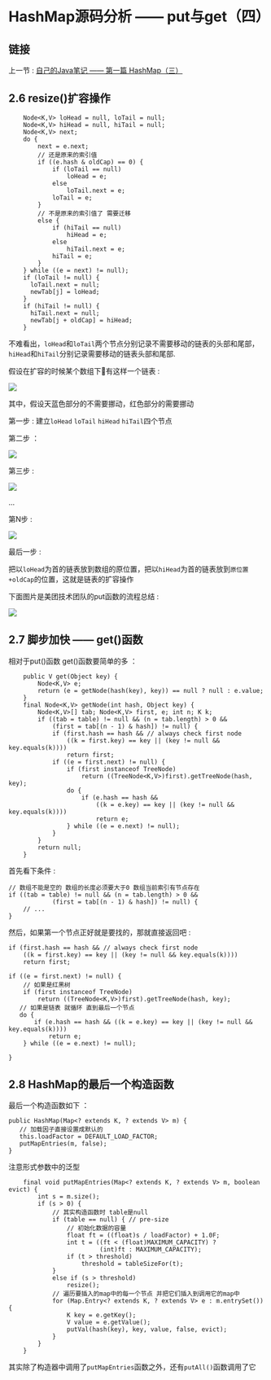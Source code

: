 # HashMap源码分析 —— put与get（四）

## 链接

上一节 : [自己的Java笔记 —— 第一篇 HashMap（三）](https://www.jianshu.com/p/8a39255e5a98)


## 2.6 resize()扩容操作

```
    Node<K,V> loHead = null, loTail = null;
    Node<K,V> hiHead = null, hiTail = null;
    Node<K,V> next;
    do {
        next = e.next;
        // 还是原来的索引值
        if ((e.hash & oldCap) == 0) {
            if (loTail == null)
                loHead = e;
            else
                loTail.next = e;
            loTail = e;
        }
        // 不是原来的索引值了 需要迁移
        else {
            if (hiTail == null)
                hiHead = e;
            else
                hiTail.next = e;
            hiTail = e;
        }
    } while ((e = next) != null);
    if (loTail != null) {
      loTail.next = null;
      newTab[j] = loHead;
    }
    if (hiTail != null) {
      hiTail.next = null;
      newTab[j + oldCap] = hiHead;
    }
```

不难看出，`loHead`和`loTail`两个节点分别记录不需要移动的链表的头部和尾部，`hiHead`和`hiTail`分别记录需要移动的链表头部和尾部.

假设在扩容的时候某个数组下有这样一个链表 :

![](http://zhangzhaolin.oss-cn-beijing.aliyuncs.com/18-7-25/28481902.jpg)

其中，假设天蓝色部分的不需要挪动，红色部分的需要挪动

第一步 : 建立`loHead` `loTail` `hiHead` `hiTail`四个节点

第二步 ：

![](http://zhangzhaolin.oss-cn-beijing.aliyuncs.com/18-7-25/48045779.jpg)

第三步 :

![](http://zhangzhaolin.oss-cn-beijing.aliyuncs.com/18-7-25/14539380.jpg)

...

第N步 :

![](http://zhangzhaolin.oss-cn-beijing.aliyuncs.com/18-7-25/66532230.jpg)

最后一步 :

把以`loHead`为首的链表放到数组的原位置，把以`hiHead`为首的链表放到`原位置+oldCap`的位置，这就是链表的扩容操作

下面图片是美团技术团队的put函数的流程总结 :

![](http://zhangzhaolin.oss-cn-beijing.aliyuncs.com/18-7-27/76780290.jpg)

## 2.7 脚步加快 —— get()函数

相对于put()函数 get()函数要简单的多 ：

```
	public V get(Object key) {
		Node<K,V> e;
		return (e = getNode(hash(key), key)) == null ? null : e.value;
	}
	final Node<K,V> getNode(int hash, Object key) {
        Node<K,V>[] tab; Node<K,V> first, e; int n; K k;
        if ((tab = table) != null && (n = tab.length) > 0 &&
            (first = tab[(n - 1) & hash]) != null) {
            if (first.hash == hash && // always check first node
                ((k = first.key) == key || (key != null && key.equals(k))))
                return first;
            if ((e = first.next) != null) {
                if (first instanceof TreeNode)
                    return ((TreeNode<K,V>)first).getTreeNode(hash, key);
                do {
                    if (e.hash == hash &&
                        ((k = e.key) == key || (key != null && key.equals(k))))
                        return e;
                } while ((e = e.next) != null);
            }
        }
        return null;
    }
```

首先看下条件 :

```
// 数组不能是空的 数组的长度必须要大于0 数组当前索引有节点存在
if ((tab = table) != null && (n = tab.length) > 0 &&
            (first = tab[(n - 1) & hash]) != null) {
	// ...           
}
```

然后，如果第一个节点正好就是要找的，那就直接返回吧 :

```
if (first.hash == hash && // always check first node
	((k = first.key) == key || (key != null && key.equals(k))))
	return first;
```

```
if ((e = first.next) != null) {
	// 如果是红黑树
	if (first instanceof TreeNode)
    	return ((TreeNode<K,V>)first).getTreeNode(hash, key);
   // 如果是链表 就循环 直到最后一个节点
   do {
       if (e.hash == hash && ((k = e.key) == key || (key != null && key.equals(k))))
	       return e;
    } while ((e = e.next) != null);

}
```

## 2.8 HashMap的最后一个构造函数

最后一个构造函数如下 ：

```
public HashMap(Map<? extends K, ? extends V> m) {
   // 加载因子直接设置成默认的
   this.loadFactor = DEFAULT_LOAD_FACTOR;
   putMapEntries(m, false);
}
```

注意形式参数中的泛型

```
    final void putMapEntries(Map<? extends K, ? extends V> m, boolean evict) {
        int s = m.size();
        if (s > 0) {
            // 其实构造函数时 table是null
            if (table == null) { // pre-size
                // 初始化数据的容量
                float ft = ((float)s / loadFactor) + 1.0F;
                int t = ((ft < (float)MAXIMUM_CAPACITY) ?
                         (int)ft : MAXIMUM_CAPACITY);
                if (t > threshold)
                    threshold = tableSizeFor(t);
            }
            else if (s > threshold)
                resize();
            // 遍历要插入的map中的每一个节点 并把它们插入到调用它的map中
            for (Map.Entry<? extends K, ? extends V> e : m.entrySet()) {
                K key = e.getKey();
                V value = e.getValue();
                putVal(hash(key), key, value, false, evict);
            }
        }
    }

```

其实除了构造器中调用了`putMapEntries`函数之外，还有`putAll()`函数调用了它
